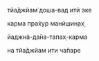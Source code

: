 тйа̄джйам̇ доша-вад итй эке

карма пра̄хур манӣшин̣ах̣

йаджн̃а-да̄на-тапах̣-карма

на тйа̄джйам ити ча̄паре